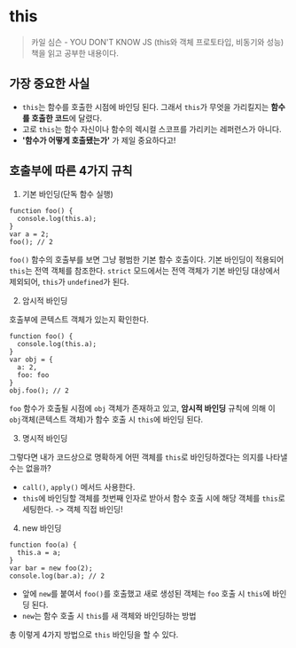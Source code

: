 # this
> 카일 심슨 - YOU DON'T KNOW JS (this와 객체 프로토타입, 비동기와 성능) 책을 읽고 공부한 내용이다.

## 가장 중요한 사실
- `this`는 함수를 호출한 시점에 바인딩 된다. 그래서 `this`가 무엇을 가리킬지는 **함수를 호출한 코드**에 달렸다.
- 고로 `this`는 함수 자신이나 함수의 렉시컬 스코프를 가리키는 레퍼런스가 아니다.
- **'함수가 어떻게 호출됐는가'** 가 제일 중요하다고!

## 호출부에 따른 4가지 규칙
1. 기본 바인딩(단독 함수 실행)
  ```
  function foo() {
    console.log(this.a);
  }
  var a = 2;
  foo(); // 2
  ```
  `foo()` 함수의 호출부를 보면 그냥 평범한 기본 함수 호출이다. 기본 바인딩이 적용되어 `this`는 전역 객체를 참조한다. `strict` 모드에서는 전역 객체가 기본 바인딩 대상에서 제외되어, `this`가 `undefined`가 된다.

2. 암시적 바인딩

호출부에 콘텍스트 객체가 있는지 확인한다.
```
function foo() {
  console.log(this.a);
}
var obj = {
  a: 2,
  foo: foo
}
obj.foo(); // 2
```
`foo` 함수가 호출될 시점에 `obj` 객체가 존재하고 있고, **암시적 바인딩** 규칙에 의해 이 `obj`객체(콘텍스트 객체)가 함수 호출 시 `this`에 바인딩 된다.

3. 명시적 바인딩

그렇다면 내가 코드상으로 명확하게 어떤 객체를 `this`로 바인딩하겠다는 의지를 나타낼 수는 없을까?
- `call()`, `apply()` 메서드 사용한다.
- `this`에 바인딩할 객체를 첫번째 인자로 받아서 함수 호출 시에 해당 객체를 `this`로 세팅한다. -> 객체 직접 바인딩!

4. new 바인딩
```
function foo(a) {
  this.a = a;
}
var bar = new foo(2);
console.log(bar.a); // 2
```
- 앞에 `new`를 붙여서 `foo()`를 호출했고 새로 생성된 객체는 `foo` 호출 시 `this`에 바인딩 된다.
- `new`는 함수 호출 시 `this`를 새 객체와 바인딩하는 방법

총 이렇게 4가지 방법으로 `this` 바인딩을 할 수 있다.
